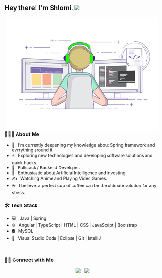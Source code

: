 <h2> Hey there! I'm Shlomi. <img src="https://github.com/souvikguria98/souvikguria98/blob/master/Hi.gif" width="25"></h2>
<img align="right" alt="GIF" src="https://raw.githubusercontent.com/devSouvik/devSouvik/master/gif3.gif" width="500"/>

<h3> 👨🏻‍💻 About Me </h3>

- 🔭 &nbsp; I’m currently deepening my knowledge about Spring framework and everything around it.
- ⚡ &nbsp; Exploring new technologies and developing software solutions and quick hacks.
- 💼 &nbsp; Fullstack / Backend Developer.
- 🌱 &nbsp; Enthusiastic about Artificial Intelligence and Investing.
- ✍️ &nbsp; Watching Anime and Playing Video Games.
- ☕ &nbsp; I believe, a perfect cup of coffee can be the ultimate solution for any stress. 

<h3>🛠 Tech Stack</h3>

- 💻 &nbsp; Java | Spring
- 🌐 &nbsp; Angular | TypeScript | HTML | CSS | JavaScript | Bootstrap 
- 🛢 &nbsp; MySQL
- 🔧 &nbsp; Visual Studio Code | Eclipse | Git | IntelliJ

</br>

<h3> 🤝🏻 Connect with Me </h3>

<p align="center">
&nbsp; <a href="https://twitter.com/shlomi_kariti" target="_blank" rel="noopener noreferrer"><img src="https://img.icons8.com/plasticine/100/000000/twitter.png" width="50" /></a> 
&nbsp; <a href="https://www.linkedin.com/in/shlomi-kariti/" target="_blank" rel="noopener noreferrer"><img src="https://img.icons8.com/plasticine/100/000000/linkedin.png" width="50" /></a>
</p>
